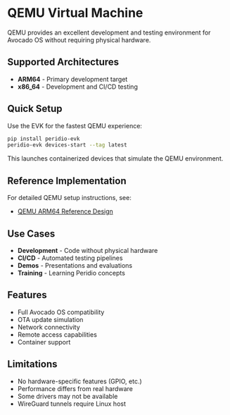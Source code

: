 # QEMU Virtual Machine

QEMU provides an excellent development and testing environment for Avocado OS without requiring physical hardware.

## Supported Architectures

- **ARM64** - Primary development target
- **x86_64** - Development and CI/CD testing

## Quick Setup

Use the EVK for the fastest QEMU experience:

```bash
pip install peridio-evk
peridio-evk devices-start --tag latest
```

This launches containerized devices that simulate the QEMU environment.

## Reference Implementation

For detailed QEMU setup instructions, see:
- [QEMU ARM64 Reference Design](/integration/linux/reference-designs/qemu-arm64/overview)

## Use Cases

- **Development** - Code without physical hardware
- **CI/CD** - Automated testing pipelines  
- **Demos** - Presentations and evaluations
- **Training** - Learning Peridio concepts

## Features

- Full Avocado OS compatibility
- OTA update simulation
- Network connectivity
- Remote access capabilities
- Container support

## Limitations

- No hardware-specific features (GPIO, etc.)
- Performance differs from real hardware
- Some drivers may not be available
- WireGuard tunnels require Linux host